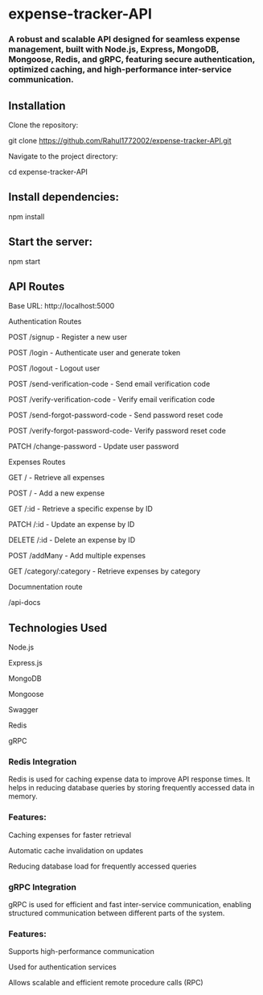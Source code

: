# expense-tracker-API

### A robust and scalable API designed for seamless expense management, built with Node.js, Express, MongoDB, Mongoose, Redis, and gRPC, featuring secure authentication, optimized caching, and high-performance inter-service communication.

## Installation

Clone the repository:

git clone https://github.com/Rahul1772002/expense-tracker-API.git

Navigate to the project directory:

cd expense-tracker-API

## Install dependencies:

npm install

## Start the server:

npm start

## API Routes

Base URL: http://localhost:5000

Authentication Routes

POST /signup - Register a new user

POST /login - Authenticate user and generate token

POST /logout - Logout user

POST /send-verification-code - Send email verification code

POST /verify-verification-code - Verify email verification code

POST /send-forgot-password-code - Send password reset code

POST /verify-forgot-password-code- Verify password reset code

PATCH /change-password - Update user password

Expenses Routes

GET / - Retrieve all expenses

POST / - Add a new expense

GET /:id - Retrieve a specific expense by ID

PATCH /:id - Update an expense by ID

DELETE /:id - Delete an expense by ID

POST /addMany - Add multiple expenses

GET /category/:category - Retrieve expenses by category

Documnentation route

/api-docs

## Technologies Used

Node.js

Express.js

MongoDB

Mongoose

Swagger

Redis

gRPC

### Redis Integration

Redis is used for caching expense data to improve API response times. It helps in reducing database queries by storing frequently accessed data in memory.

### Features:

Caching expenses for faster retrieval

Automatic cache invalidation on updates

Reducing database load for frequently accessed queries

### gRPC Integration

gRPC is used for efficient and fast inter-service communication, enabling structured communication between different parts of the system.

### Features:

Supports high-performance communication

Used for authentication services

Allows scalable and efficient remote procedure calls (RPC)
